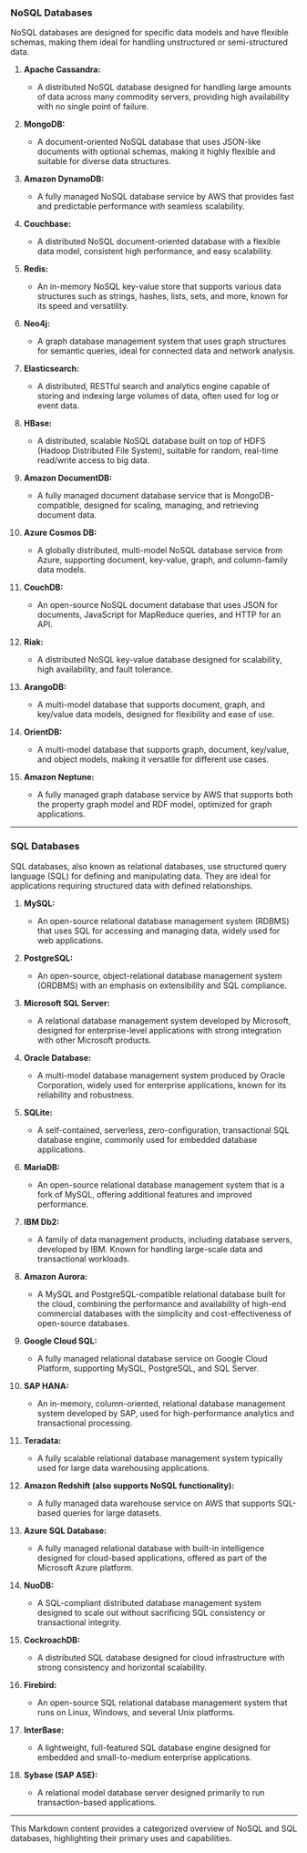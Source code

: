 ### NoSQL Databases

NoSQL databases are designed for specific data models and have flexible schemas, making them ideal for handling unstructured or semi-structured data.

1. **Apache Cassandra:**  
   - A distributed NoSQL database designed for handling large amounts of data across many commodity servers, providing high availability with no single point of failure.
   
2. **MongoDB:**  
   - A document-oriented NoSQL database that uses JSON-like documents with optional schemas, making it highly flexible and suitable for diverse data structures.
   
3. **Amazon DynamoDB:**  
   - A fully managed NoSQL database service by AWS that provides fast and predictable performance with seamless scalability.

4. **Couchbase:**  
   - A distributed NoSQL document-oriented database with a flexible data model, consistent high performance, and easy scalability.

5. **Redis:**  
   - An in-memory NoSQL key-value store that supports various data structures such as strings, hashes, lists, sets, and more, known for its speed and versatility.

6. **Neo4j:**  
   - A graph database management system that uses graph structures for semantic queries, ideal for connected data and network analysis.

7. **Elasticsearch:**  
   - A distributed, RESTful search and analytics engine capable of storing and indexing large volumes of data, often used for log or event data.

8. **HBase:**  
   - A distributed, scalable NoSQL database built on top of HDFS (Hadoop Distributed File System), suitable for random, real-time read/write access to big data.

9. **Amazon DocumentDB:**  
   - A fully managed document database service that is MongoDB-compatible, designed for scaling, managing, and retrieving document data.

10. **Azure Cosmos DB:**  
    - A globally distributed, multi-model NoSQL database service from Azure, supporting document, key-value, graph, and column-family data models.

11. **CouchDB:**  
    - An open-source NoSQL document database that uses JSON for documents, JavaScript for MapReduce queries, and HTTP for an API.

12. **Riak:**  
    - A distributed NoSQL key-value database designed for scalability, high availability, and fault tolerance.

13. **ArangoDB:**  
    - A multi-model database that supports document, graph, and key/value data models, designed for flexibility and ease of use.

14. **OrientDB:**  
    - A multi-model database that supports graph, document, key/value, and object models, making it versatile for different use cases.

15. **Amazon Neptune:**  
    - A fully managed graph database service by AWS that supports both the property graph model and RDF model, optimized for graph applications.

---

### SQL Databases

SQL databases, also known as relational databases, use structured query language (SQL) for defining and manipulating data. They are ideal for applications requiring structured data with defined relationships.

1. **MySQL:**  
   - An open-source relational database management system (RDBMS) that uses SQL for accessing and managing data, widely used for web applications.

2. **PostgreSQL:**  
   - An open-source, object-relational database management system (ORDBMS) with an emphasis on extensibility and SQL compliance.

3. **Microsoft SQL Server:**  
   - A relational database management system developed by Microsoft, designed for enterprise-level applications with strong integration with other Microsoft products.

4. **Oracle Database:**  
   - A multi-model database management system produced by Oracle Corporation, widely used for enterprise applications, known for its reliability and robustness.

5. **SQLite:**  
   - A self-contained, serverless, zero-configuration, transactional SQL database engine, commonly used for embedded database applications.

6. **MariaDB:**  
   - An open-source relational database management system that is a fork of MySQL, offering additional features and improved performance.

7. **IBM Db2:**  
   - A family of data management products, including database servers, developed by IBM. Known for handling large-scale data and transactional workloads.

8. **Amazon Aurora:**  
   - A MySQL and PostgreSQL-compatible relational database built for the cloud, combining the performance and availability of high-end commercial databases with the simplicity and cost-effectiveness of open-source databases.

9. **Google Cloud SQL:**  
   - A fully managed relational database service on Google Cloud Platform, supporting MySQL, PostgreSQL, and SQL Server.

10. **SAP HANA:**  
    - An in-memory, column-oriented, relational database management system developed by SAP, used for high-performance analytics and transactional processing.

11. **Teradata:**  
    - A fully scalable relational database management system typically used for large data warehousing applications.

12. **Amazon Redshift (also supports NoSQL functionality):**  
    - A fully managed data warehouse service on AWS that supports SQL-based queries for large datasets.

13. **Azure SQL Database:**  
    - A fully managed relational database with built-in intelligence designed for cloud-based applications, offered as part of the Microsoft Azure platform.

14. **NuoDB:**  
    - A SQL-compliant distributed database management system designed to scale out without sacrificing SQL consistency or transactional integrity.

15. **CockroachDB:**  
    - A distributed SQL database designed for cloud infrastructure with strong consistency and horizontal scalability.

16. **Firebird:**  
    - An open-source SQL relational database management system that runs on Linux, Windows, and several Unix platforms.

17. **InterBase:**  
    - A lightweight, full-featured SQL database engine designed for embedded and small-to-medium enterprise applications.

18. **Sybase (SAP ASE):**  
    - A relational model database server designed primarily to run transaction-based applications.

---

This Markdown content provides a categorized overview of NoSQL and SQL databases, highlighting their primary uses and capabilities.
